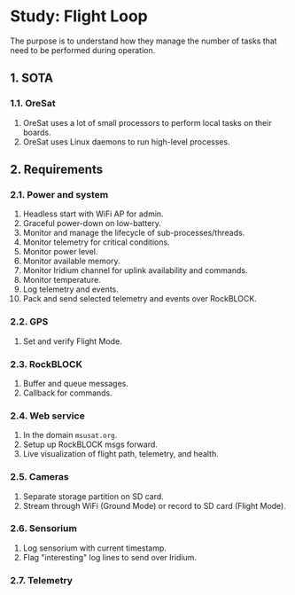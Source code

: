# Study: Flight Loop

The purpose is to understand how they manage the number of tasks that need to be performed during operation. 

## 1. SOTA

### 1.1. OreSat

1. OreSat uses a lot of small processors to perform local tasks on their boards.
2. OreSat uses Linux daemons to run high-level processes.

## 2. Requirements

### 2.1. Power and system

1. Headless start with WiFi AP for admin.
2. Graceful power-down on low-battery.
3. Monitor and manage the lifecycle of sub-processes/threads.
4. Monitor telemetry for critical conditions.
5. Monitor power level.
6. Monitor available memory.
7. Monitor Iridium channel for uplink availability and commands.
8. Monitor temperature.
9. Log telemetry and events.
10. Pack and send selected telemetry and events over RockBLOCK.

### 2.2. GPS

1. Set and verify Flight Mode.

### 2.3. RockBLOCK

1. Buffer and queue messages.
2. Callback for commands.

### 2.4. Web service

1. In the domain `msusat.org`.
2. Setup up RockBLOCK msgs forward.
3. Live visualization of flight path, telemetry, and health.

### 2.5. Cameras

1. Separate storage partition on SD card.
2. Stream through WiFi (Ground Mode) or record to SD card (Flight Mode).

### 2.6. Sensorium

1. Log sensorium with current timestamp.
2. Flag "interesting" log lines to send over Iridium.

### 2.7. Telemetry



